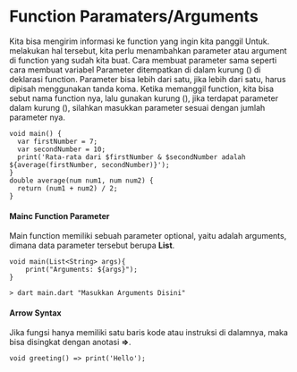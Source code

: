 # Function Paramaters/Arguments
Kita bisa mengirim informasi ke function yang ingin kita panggil Untuk. melakukan hal tersebut, kita perlu menambahkan parameter atau argument di function yang sudah kita buat. Cara membuat parameter sama seperti cara membuat variabel Parameter ditempatkan di dalam kurung () di deklarasi function. Parameter bisa lebih dari satu, jika lebih dari satu, harus dipisah menggunakan tanda koma. Ketika memanggil function, kita bisa sebut nama function nya, lalu gunakan kurung (), jika terdapat parameter dalam kurung (), silahkan masukkan parameter sesuai dengan jumlah parameter nya.

```
void main() {
  var firstNumber = 7;
  var secondNumber = 10;
  print('Rata-rata dari $firstNumber & $secondNumber adalah ${average(firstNumber, secondNumber)}');
}
double average(num num1, num num2) {
  return (num1 + num2) / 2;
}
```

#### Mainc Function Parameter
Main function memiliki sebuah parameter optional, yaitu adalah arguments, dimana data
parameter tersebut berupa **List<String>**.

```
void main(List<String> args){
    print("Arguments: ${args}");
}

> dart main.dart "Masukkan Arguments Disini"
```

#### Arrow Syntax
Jika fungsi hanya memiliki satu baris kode atau instruksi di dalamnya, maka bisa disingkat dengan anotasi **=>**.
```
void greeting() => print('Hello');

```
